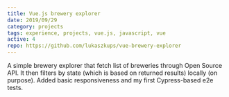 ```yaml
---
title: Vue.js brewery explorer
date: 2019/09/29
category: projects
tags: experience, projects, vue.js, javascript, vue
active: 4
repo: https://github.com/lukaszkups/vue-brewery-explorer
---
```


A simple brewery explorer that fetch list of breweries through Open Source API. It then filters by state (which is based on returned results) locally (on purpose). Added basic responsiveness and my first Cypress-based e2e tests.
